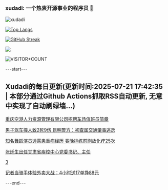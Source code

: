 ### xudadi: 一个热衷开源事业的程序员 👋

![xudadi](https://github-readme-stats-git-masterorgs-github-readme-stats-team.vercel.app/api?username=xudadi)

[![Top Langs](https://github-readme-stats.vercel.app/api/top-langs/?username=xudadi)](https://github.com/anuraghazra/github-readme-stats)

[![GitHub Streak](https://streak-stats.demolab.com?user=xudadi&locale=zh_Hans)](https://git.io/streak-stats)

![](https://raw.githubusercontent.com/xudadi/xudadi/main/assets/github-contribution-grid-snake.svg)

![VISITOR+COUNT](https://komarev.com/ghpvc/?username=xudadi&label=VISITOR+COUNT)


---start---

## Xudadi的每日更新(更新时间:2025-07-21 17:42:35 | 本部分通过Github Actions抓取RSS自动更新, 无意中实现了自动刷绿墙...)

[重庆空港人力资源管理有限公司招聘车场值班员简章](https://www.gongkaoleida.com/article/2521386)

[男子驾车撞人致2死9伤 昆明警方：初查属交通肇事逃逸](https://m.163.com/news/article/K50ASR6O0534A4SC.html)

[知名舞蹈演员透露患重病经历 春晚排练前刚放化疗25次](https://m.163.com/news/article/K5065TRU0550B6IS.html)

[张廷生出任甘肃省疾控中心党委书记、主任](https://m.163.com/news/article/K506K0ML0001899O.html)

[3](https://m.163.com/touch/news/sub/domestic)

[记者当骑手体验外卖大战：4小时送17单挣88元](https://m.163.com/news/article/K5050A6U0514R9OJ.html)

---end---
